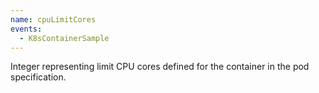 ```yaml
---
name: cpuLimitCores
events:
  - K8sContainerSample
---
```


Integer representing limit CPU cores defined for the container in the pod specification.
